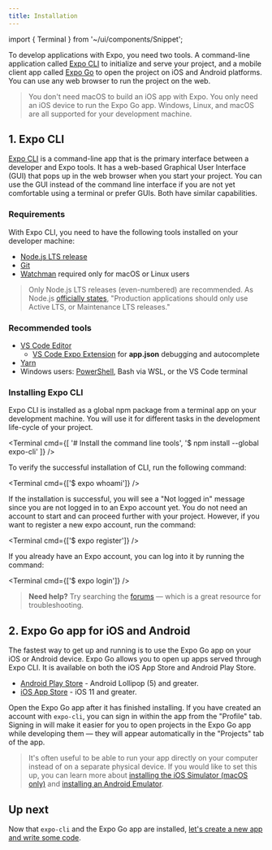 ```yaml
---
title: Installation
---
```


import { Terminal } from '~/ui/components/Snippet';

To develop applications with Expo, you need two tools. A command-line application called [Expo CLI](#1-expo-cli) to initialize and serve your project, and a mobile client app called [Expo Go](#2-expo-go-app-for-ios-and) to open the project on iOS and Android platforms. You can use any web browser to run the project on the web.

> You don't need macOS to build an iOS app with Expo. You only need an iOS device to run the Expo Go app. Windows, Linux, and macOS are all supported for your development machine.

## 1. Expo CLI

[Expo CLI](../workflow/expo-cli.md) is a command-line app that is the primary interface between a developer and Expo tools. It has a web-based Graphical User Interface (GUI) that pops up in the web browser when you start your project. You can use the GUI instead of the command line interface if you are not yet comfortable using a terminal or prefer GUIs. Both have similar capabilities.

### Requirements

With Expo CLI, you need to have the following tools installed on your developer machine:

- [Node.js LTS release](https://nodejs.org/en/)
- [Git](https://git-scm.com)
- [Watchman](https://facebook.github.io/watchman/docs/install#buildinstall) required only for macOS or Linux users

> Only Node.js LTS releases (even-numbered) are recommended. As Node.js [officially states](https://nodejs.org/en/about/releases/), "Production applications should only use Active LTS, or Maintenance LTS releases."

### Recommended tools

- [VS Code Editor](https://code.visualstudio.com/download)
  - [VS Code Expo Extension](https://marketplace.visualstudio.com/items?itemName=byCedric.vscode-expo) for **app.json** debugging and autocomplete
- [Yarn](https://classic.yarnpkg.com/en/docs/install)
- Windows users: [PowerShell](https://docs.microsoft.com/en-us/powershell/scripting/install/installing-powershell-core-on-windows), Bash via WSL, or the VS Code terminal

### Installing Expo CLI

Expo CLI is installed as a global npm package from a terminal app on your development machine. You will use it for different tasks in the development life-cycle of your project.

<Terminal cmd={[
  '# Install the command line tools',
  '$ npm install --global expo-cli'
]} />

To verify the successful installation of CLI, run the following command:

<Terminal cmd={['$ expo whoami']} />

If the installation is successful, you will see a "Not logged in" message since you are not logged in to an Expo account yet. You do not need an account to start and can proceed further with your project. However, if you want to register a new expo account, run the command:

<Terminal cmd={['$ expo register']} />

If you already have an Expo account, you can log into it by running the command:

<Terminal cmd={['$ expo login']} />

> **Need help?** Try searching the [forums](https://forums.expo.dev) &mdash; which is a great resource for troubleshooting.

## 2. Expo Go app for iOS and Android

The fastest way to get up and running is to use the Expo Go app on your iOS or Android device. Expo Go allows you to open up apps served through Expo CLI. It is available on both the iOS App Store and Android Play Store.

- [Android Play Store](https://play.google.com/store/apps/details?id=host.exp.exponent) - Android Lollipop (5) and greater.
- [iOS App Store](https://apps.apple.com/app/expo-go/id982107779) - iOS 11 and greater.

Open the Expo Go app after it has finished installing. If you have created an account with `expo-cli`, you can sign in within the app from the "Profile" tab. Signing in will make it easier for you to open projects in the Expo Go app while developing them &mdash; they will appear automatically in the "Projects" tab of the app.

> It's often useful to be able to run your app directly on your computer instead of on a separate physical device. If you would like to set this up, you can learn more about [installing the iOS Simulator (macOS only)](../workflow/ios-simulator.md) and [installing an Android Emulator](../workflow/android-studio-emulator.md).

## Up next

Now that `expo-cli` and the Expo Go app are installed, [let's create a new app and write some code](../get-started/create-a-new-app.md).
